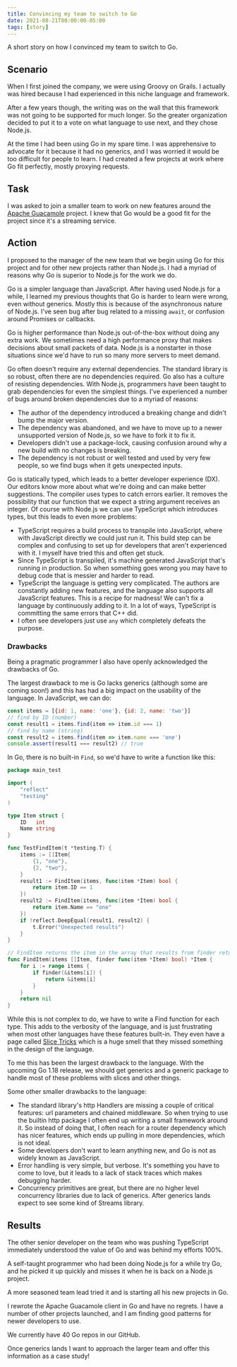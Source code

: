 ```yaml
---
title: Convincing my team to switch to Go 
date: 2021-08-21T00:00:00-05:00 
tags: [story]
---
```


A short story on how I convinced my team to switch to Go.

<!--more-->

## Scenario

When I first joined the company, we were using Groovy on Grails. I actually was hired because I had experienced in this
niche language and framework.

After a few years though, the writing was on the wall that this framework was not going to be supported for much longer.
So the greater organization decided to put it to a vote on what language to use next, and they chose Node.js.

At the time I had been using Go in my spare time. I was apprehensive to advocate for it because it had no generics, and
I was worried it would be too difficult for people to learn. I had created a few projects at work where Go fit
perfectly, mostly proxying requests.

## Task

I was asked to join a smaller team to work on new features around the [Apache Guacamole](../guacamole-client-go)
project. I knew that Go would be a good fit for the project since it's a streaming service.

## Action

I proposed to the manager of the new team that we begin using Go for this project and for other new projects rather than
Node.js. I had a myriad of reasons why Go is superior to Node.js for the work we do.

Go is a simpler language than JavaScript. After having used Node.js for a while, I learned my previous thoughts that Go
is harder to learn were wrong, even without generics. Mostly this is because of the asynchronous nature of Node.js. I've
seen bug after bug related to a missing `await`, or confusion around Promises or callbacks.

Go is higher performance than Node.js out-of-the-box without doing any extra work. We sometimes need a high performance
proxy that makes decisions about small packets of data. Node.js is a nonstarter in those situations since we'd have to
run so many more servers to meet demand.

Go often doesn't require any external dependencies. The standard library is so robust, often there are no dependencies
required. Go also has a culture of resisting dependencies. With Node.js, programmers have been taught to grab
dependencies for even the simplest things. I've experienced a number of bugs around broken dependencies due to a myriad
of reasons:

- The author of the dependency introduced a breaking change and didn't bump the major version.
- The dependency was abandoned, and we have to move up to a newer unsupported version of Node.js, so we have to fork it
  to fix it.
- Developers didn't use a package-lock, causing confusion around why a new build with no changes is breaking.
- The dependency is not robust or well tested and used by very few people, so we find bugs when it gets unexpected
  inputs.

Go is statically typed, which leads to a better developer experience (DX). Our editors know more about what we're doing
and can make better suggestions. The compiler uses types to catch errors earlier. It removes the possibility that our
function that we expect a string argument receives an integer. Of course with Node.js we can use TypeScript which
introduces types, but this leads to even more problems:

- TypeScript requires a build process to transpile into JavaScript, where with JavaScript directly we could just run it.
  This build step can be complex and confusing to set up for developers that aren't experienced with it. I myself have
  tried this and often get stuck.
- Since TypeScript is transpiled, it's machine generated JavaScript that's running in production. So when something goes
  wrong you may have to debug code that is messier and harder to read.
- TypeScript the language is getting very complicated. The authors are constantly adding new features, and the language
  also supports all JavaScript features. This is a recipe for madness! We can't fix a language by continuously adding to
  it. In a lot of ways, TypeScript is committing the same errors that C++ did.
- I often see developers just use `any` which completely defeats the purpose.

### Drawbacks

Being a pragmatic programmer I also have openly acknowledged the drawbacks of Go.

The largest drawback to me is Go lacks generics (although some are coming soon!) and this has had a big impact on the usability of the language. In
JavaScript, we can do:

```javascript
const items = [{id: 1, name: 'one'}, {id: 2, name: 'two'}]
// find by ID (number)
const result1 = items.find(item => item.id === 1)
// find by name (string)
const result2 = items.find(item => item.name === 'one')
console.assert(result1 === result2) // true
```

In Go, there is no built-in `Find`, so we'd have to write a function like this:

```go
package main_test

import (
	"reflect"
	"testing"
)

type Item struct {
	ID   int
	Name string
}

func TestFindItem(t *testing.T) {
	items := []Item{
		{1, "one"},
		{2, "two"},
	}
	result1 := FindItem(items, func(item *Item) bool {
		return item.ID == 1
	})
	result2 := FindItem(items, func(item *Item) bool {
		return item.Name == "one"
	})
	if !reflect.DeepEqual(result1, result2) {
		t.Error("Unexpected results")
	}
}

// FindItem returns the item in the array that results from finder returning true.
func FindItem(items []Item, finder func(item *Item) bool) *Item {
	for i := range items {
		if finder(&items[i]) {
			return &items[i]
		}
	}
	return nil
}
```

While this is not complex to do, we have to write a Find function for each type. This adds to the verbosity of the language, and is just frustrating when most other languages have these features built-in. They even have a page called [Slice Tricks](https://github.com/golang/go/wiki/SliceTricks) which is a huge smell that they missed something in the design of the language.

To me this has been the largest drawback to the language. With the upcoming Go 1.18 release, we should get generics and a generic package to handle most of these problems with slices and other things.

Some other smaller drawbacks to the language:
- The standard library's http Handlers are missing a couple of critical features: url parameters and chained middleware. So when trying to use the builtin http package I often end up writing a small framework around it. So instead of doing that, I often reach for a router dependency which has nicer features, which ends up pulling in more dependencies, which is not ideal.
- Some developers don't want to learn anything new, and Go is not as widely known as JavaScript.
- Error handling is very simple, but verbose. It's something you have to come to love, but it leads to a lack of stack traces which makes debugging harder.
- Concurrency primitives are great, but there are no higher level concurrency libraries due to lack of generics. After generics lands expect to see some kind of Streams library.

## Results

The other senior developer on the team who was pushing TypeScript immediately understood the value of Go and was behind my efforts 100%.

A self-taught programmer who had been doing Node.js for a while try Go, and he picked it up quickly and misses it when he is back on a Node.js project.

A more seasoned team lead tried it and is starting all his new projects in Go.

I rewrote the Apache Guacamole client in Go and have no regrets. I have a number of other projects launched, and I am finding good patterns for newer developers to use.

We currently have 40 Go repos in our GitHub.

Once generics lands I want to approach the larger team and offer this information as a case study!
